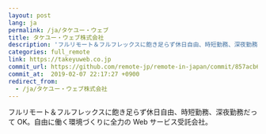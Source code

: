 ```yaml
---
layout: post
lang: ja
permalink: /ja/タケユー・ウェブ
title: タケユー・ウェブ株式会社
description: 'フルリモート＆フルフレックスに飽き足らず休日自由、時短勤務、深夜勤務だって OK。自由に働く環境づくりに全力の Web サービス受託会社。'
categories: full_remote
link: https://takeyuweb.co.jp
commit_url: https://github.com/remote-jp/remote-in-japan/commit/857acb6c95e0c77f8e93f2eefad36af139bdbdb5
commit_at:  2019-02-07 22:17:27 +0900
redirect_from:
  - /ja/タケユー・ウェブ株式会社
---
```


<p>フルリモート＆フルフレックスに飽き足らず休日自由、時短勤務、深夜勤務だって OK。自由に働く環境づくりに全力の Web サービス受託会社。</p>
